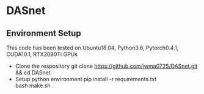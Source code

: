 # DASnet

## Environment Setup
This code has been tested on Ubuntu18.04, Python3.6, Pytorch0.4.1, CUDA10.1, RTX2080Ti GPUs
- Clone the respository
  git clone https://github.com/jwma0725/DASnet.git && cd DASnet
- Setup python environment
  pip install -r requirements.txt  
  bash make.sh  
